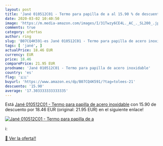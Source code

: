 ```yaml
---
layout: post
title: 'Jané 010512C01 - Termo para papilla de a al 15.90 % de descuento'
date: 2020-03-02 10:40:50
image: 'https://m.media-amazon.com/images/I/31Twzy6CE4L._AC_._SL200_.jpg'
comments: true
category: ofertas
author: ring
slug: 'B07CQ4K591-es Jané 010512C01 - Termo para papilla de acero inoxidable'
tags: [ 'jané', ]
actualPrice: 18.46 EUR
currency: EUR
price: 18.46
comparePrice: 21.95 EUR
prodname: 'Jané 010512C01 - Termo para papilla de acero inoxidable'
country: 'es'
flag: '🇪🇸'
buyurl: 'https://www.amazon.es/dp/B07CQ4K591/?tag=tolees-21'
descuento: '15.90'
average: '17.303333333333335'
---
```


Está [Jané 010512C01 - Termo para papilla de acero inoxidable](https://www.amazon.es/dp/B07CQ4K591/?tag=tolees-21) con 15.90 de descuento por 18.46 EUR (original: 21.95 EUR) en el siguiente enlace!

[![Jané 010512C01 - Termo para papilla de a](https://m.media-amazon.com/images/I/31Twzy6CE4L._AC_._SL200_.jpg)](https://www.amazon.es/dp/B07CQ4K591/?tag=tolees-21)

ℹ️:


[🛒 Ver la oferta!!](https://www.amazon.es/dp/B07CQ4K591/?tag=tolees-21)

